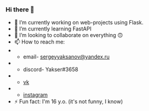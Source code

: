 ### Hi there 👋

- 🔭 I’m currently working on web-projects using Flask.
- 🌱 I’m currently learning FastAPI
- 👯 I’m looking to collaborate on everything 🙃
- 📫 How to reach me:
- - email- sergeyyaksanov@yandex.ru
- - discord- Yakser#3658
- - [vk](https://vk.com/yakser)
- - [instagram](https://www.instagram.com/y4kser/)
- ⚡ Fun fact: I'm 16 y.o. (it's not funny, I know)

